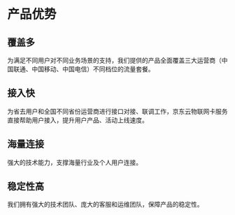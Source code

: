 # 产品优势
## 覆盖多
为满足不同用户对不同业务场景的支持，我们提供的产品全面覆盖三大运营商（中国联通、中国移动、中国电信）不同档位的流量套餐。
## 接入快
为省去用户和全国不同省份运营商进行接口对接、联调工作，京东云物联网卡服务直接帮助用户接入，提升用户产品、活动上线速度。
## 海量连接
强大的技术能力，支撑海量行业及个人用户连接。
## 稳定性高
我们拥有强大的技术团队、庞大的客服和运维团队，保障产品的稳定性。

